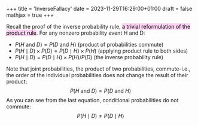 +++
title = 'InverseFallacy'
date = 2023-11-29T16:29:00+01:00
draft = false
mathjax = true
+++

Recall the proof of the inverse probability rule, <mark style="background: #FFB8EBA6;">a trivial reformulation of the product rule</mark>. For any nonzero probability event $\mathrm{H}$ and D:

- $P(H$ and $D)=P(D$ and $H)$ (product of probabilities commute)
- $P(H \mid D) \times P(D)=P(D \mid H) \times P(H)$ (applying product rule to both sides)
- $P(H \mid D)=P(D \mid H) \times P(H) / P(D)$ (the inverse probability rule)

Note that joint probabilities, the product of two probabilities, commute-i.e., the order of the individual probabilities does not change the result of their product:
$$
P(H \text { and } D)=P(D \text { and } H)
$$
As you can see from the last equation, conditional probabilities do not commute:
$$
P(H \mid D) \neq P(D \mid H)
$$